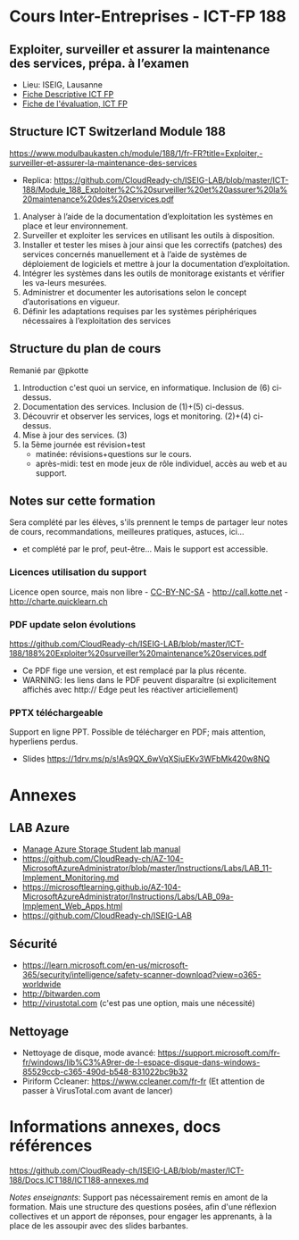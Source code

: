 # Cours Inter-Entreprises - ICT-FP 188
## Exploiter, surveiller et assurer la maintenance des services, prépa. à l’examen
* Lieu: ISEIG, Lausanne
* [Fiche Descriptive ICT FP](https://github.com/CloudReady-ch/ISEIG-LAB/blob/master/ICT-188/Module_188_Exploiter%2C%20surveiller%20et%20assurer%20la%20maintenance%20des%20services.pdf)
* [Fiche de l'évaluation, ICT FP](https://github.com/CloudReady-ch/ISEIG-LAB/blob/master/ICT-188/188%20evaluations.pdf)

## Structure ICT Switzerland Module 188
https://www.modulbaukasten.ch/module/188/1/fr-FR?title=Exploiter,-surveiller-et-assurer-la-maintenance-des-services
* Replica: https://github.com/CloudReady-ch/ISEIG-LAB/blob/master/ICT-188/Module_188_Exploiter%2C%20surveiller%20et%20assurer%20la%20maintenance%20des%20services.pdf
1. Analyser à l’aide de la documentation d’exploitation les systèmes en place et leur environnement.
2. Surveiller et exploiter les services en utilisant les outils à disposition.
3. Installer et tester les mises à jour ainsi que les correctifs (patches) des services concernés manuellement et à l’aide de systèmes de déploiement de logiciels et mettre à jour la documentation d’exploitation.
4. Intégrer les systèmes dans les outils de monitorage existants et vérifier les va-leurs mesurées.
5. Administrer et documenter les autorisations selon le concept d’autorisations en vigueur.
6. Définir les adaptations requises par les systèmes périphériques nécessaires à l’exploitation des services

## Structure du plan de cours
Remanié par @pkotte
1. Introduction c'est quoi un service, en informatique. Inclusion de (6) ci-dessus.
2. Documentation des services. Inclusion de (1)+(5) ci-dessus.
3. Découvrir et observer les services, logs et monitoring. (2)+(4) ci-dessus.
4. Mise à jour des services. (3)
5. la 5ème journée est révision+test
   * matinée: révisions+questions sur le cours.
   * après-midi: test en mode jeux de rôle individuel, accès au web et au support.

## Notes sur cette formation
Sera complété par les élèves, s'ils prennent le temps de partager leur notes de cours, recommandations, meilleures pratiques, astuces, ici...
* et complété par le prof, peut-être... Mais le support est accessible.

### Licences utilisation du support
Licence open source, mais non libre - [CC-BY-NC-SA](https://creativecommons.org/licenses/by-nc-sa/4.0/) - http://call.kotte.net - http://charte.quicklearn.ch 
### PDF update selon évolutions
https://github.com/CloudReady-ch/ISEIG-LAB/blob/master/ICT-188/188%20Exploiter%20surveiller%20maintenance%20services.pdf
* Ce PDF fige une version, et est remplacé par la plus récente.
* WARNING: les liens dans le PDF peuvent disparaître (si explicitement affichés avec http:// Edge peut les réactiver articiellement)
### PPTX téléchargeable
Support en ligne PPT. Possible de télécharger en PDF; mais attention, hyperliens perdus.
* Slides https://1drv.ms/p/s!As9QX_6wVqXSjuEKv3WFbMk420w8NQ
  
# Annexes
## LAB Azure
* [Manage Azure Storage Student lab manual](https://microsoftlearning.github.io/AZ-104-MicrosoftAzureAdministrator/Instructions/Labs/LAB_07-Manage_Azure_Storage.html)
* https://github.com/CloudReady-ch/AZ-104-MicrosoftAzureAdministrator/blob/master/Instructions/Labs/LAB_11-Implement_Monitoring.md
* https://microsoftlearning.github.io/AZ-104-MicrosoftAzureAdministrator/Instructions/Labs/LAB_09a-Implement_Web_Apps.html
* https://github.com/CloudReady-ch/ISEIG-LAB

## Sécurité
* https://learn.microsoft.com/en-us/microsoft-365/security/intelligence/safety-scanner-download?view=o365-worldwide
* http://bitwarden.com
* http://virustotal.com (c'est pas une option, mais une nécessité)

## Nettoyage
* Nettoyage de disque, mode avancé: https://support.microsoft.com/fr-fr/windows/lib%C3%A9rer-de-l-espace-disque-dans-windows-85529ccb-c365-490d-b548-831022bc9b32
* Piriform Ccleaner: https://www.ccleaner.com/fr-fr (Et attention de passer à VirusTotal.com avant de lancer)

# Informations annexes, docs références
https://github.com/CloudReady-ch/ISEIG-LAB/blob/master/ICT-188/Docs.ICT188/ICT188-annexes.md

_Notes enseignants_: Support pas nécessairement remis en amont de la formation. Mais une structure des questions posées, afin d'une réflexion collectives et un apport de réponses, pour engager les apprenants, à la place de les assoupir avec des slides barbantes.
